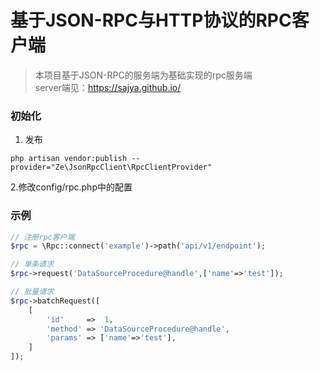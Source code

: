 # 基于JSON-RPC与HTTP协议的RPC客户端
> 本项目基于JSON-RPC的服务端为基础实现的rpc服务端    
> server端见：https://sajya.github.io/

### 初始化
1. 发布
```shell
php artisan vendor:publish --provider="Ze\JsonRpcClient\RpcClientProvider"
```
2.修改config/rpc.php中的配置

### 示例
```php
// 注册rpc客户端
$rpc = \Rpc::connect('example')->path('api/v1/endpoint');

// 单条请求
$rpc->request('DataSourceProcedure@handle',['name'=>'test']);

// 批量请求
$rpc->batchRequest([
    [
        'id'     =>  1,
        'method' => 'DataSourceProcedure@handle',
        'params' => ['name'=>'test'],
    ]   
]);
```
